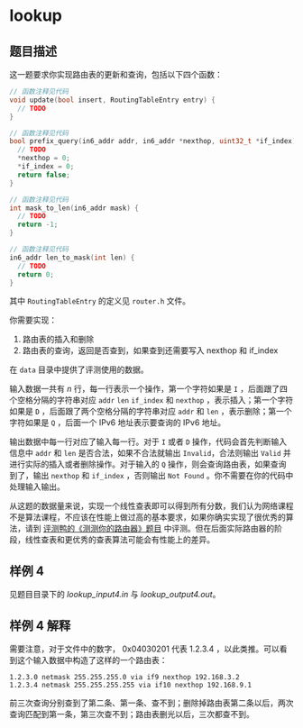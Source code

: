 # lookup

## 题目描述

这一题要求你实现路由表的更新和查询，包括以下四个函数：

```cpp
// 函数注释见代码
void update(bool insert, RoutingTableEntry entry) {
  // TODO
}

// 函数注释见代码
bool prefix_query(in6_addr addr, in6_addr *nexthop, uint32_t *if_index) {
  // TODO
  *nexthop = 0;
  *if_index = 0;
  return false;
}

// 函数注释见代码
int mask_to_len(in6_addr mask) {
  // TODO
  return -1;
}

// 函数注释见代码
in6_addr len_to_mask(int len) {
  // TODO
  return 0;
}
```

其中 `RoutingTableEntry` 的定义见 `router.h` 文件。

你需要实现：

1. 路由表的插入和删除
2. 路由表的查询，返回是否查到，如果查到还需要写入 nexthop 和 if_index

在 `data` 目录中提供了评测使用的数据。

输入数据一共有 $n$ 行，每一行表示一个操作，第一个字符如果是 `I` ，后面跟了四个空格分隔的字符串对应 `addr` `len` `if_index` 和 `nexthop` ，表示插入；第一个字符如果是 `D` ，后面跟了两个空格分隔的字符串对应 `addr` 和 `len` ，表示删除；第一个字符如果是 `Q` ，后面一个 IPv6 地址表示要查询的 IPv6 地址。

输出数据中每一行对应了输入每一行。对于 `I` 或者 `D` 操作，代码会首先判断输入信息中 `addr` 和 `len` 是否合法，如果不合法就输出 `Invalid`，合法则输出 `Valid` 并进行实际的插入或者删除操作。对于输入的 `Q` 操作，则会查询路由表，如果查询到了，输出 `nexthop` 和 `if_index` ，否则输出 `Not Found` 。你不需要在你的代码中处理输入输出。

从这题的数据量来说，实现一个线性查表即可以得到所有分数，我们认为网络课程不是算法课程，不应该在性能上做过高的基本要求，如果你确实实现了很优秀的算法，请到 [评测鸭的《测测你的路由器》题目](https://duck.ac/problem/router32) 中评测。但在后面实际路由器的阶段，线性查表和更优秀的查表算法可能会有性能上的差异。

## 样例 4

见题目目录下的 *lookup_input4.in* 与 *lookup_output4.out*。

## 样例 4 解释

需要注意，对于文件中的数字， 0x04030201 代表 1.2.3.4 ，以此类推。可以看到这个输入数据中构造了这样的一个路由表：

```text
1.2.3.0 netmask 255.255.255.0 via if9 nexthop 192.168.3.2
1.2.3.4 netmask 255.255.255.255 via if10 nexthop 192.168.9.1
```

前三次查询分别查到了第二条、第一条、查不到；删除掉路由表第二条以后，两次查询匹配到第一条，第三次查不到；路由表删光以后，三次都查不到。
